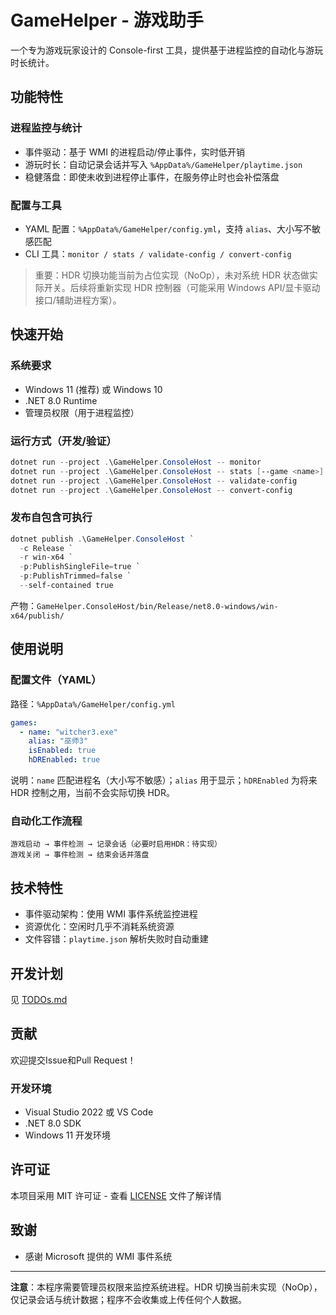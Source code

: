 # GameHelper - 游戏助手

一个专为游戏玩家设计的 Console-first 工具，提供基于进程监控的自动化与游玩时长统计。

## 功能特性

### 进程监控与统计
- 事件驱动：基于 WMI 的进程启动/停止事件，实时低开销
- 游玩时长：自动记录会话并写入 `%AppData%/GameHelper/playtime.json`
- 稳健落盘：即使未收到进程停止事件，在服务停止时也会补偿落盘

### 配置与工具
- YAML 配置：`%AppData%/GameHelper/config.yml`，支持 `alias`、大小写不敏感匹配
- CLI 工具：`monitor / stats / validate-config / convert-config`

> 重要：HDR 切换功能当前为占位实现（NoOp），未对系统 HDR 状态做实际开关。后续将重新实现 HDR 控制器（可能采用 Windows API/显卡驱动接口/辅助进程方案）。

## 快速开始

### 系统要求
- Windows 11 (推荐) 或 Windows 10
- .NET 8.0 Runtime
- 管理员权限（用于进程监控）

### 运行方式（开发/验证）
```powershell
dotnet run --project .\GameHelper.ConsoleHost -- monitor
dotnet run --project .\GameHelper.ConsoleHost -- stats [--game <name>]
dotnet run --project .\GameHelper.ConsoleHost -- validate-config
dotnet run --project .\GameHelper.ConsoleHost -- convert-config
```

### 发布自包含可执行
```powershell
dotnet publish .\GameHelper.ConsoleHost `
  -c Release `
  -r win-x64 `
  -p:PublishSingleFile=true `
  -p:PublishTrimmed=false `
  --self-contained true
```
产物：`GameHelper.ConsoleHost/bin/Release/net8.0-windows/win-x64/publish/`

## 使用说明

### 配置文件（YAML）
路径：`%AppData%/GameHelper/config.yml`
```yaml
games:
  - name: "witcher3.exe"
    alias: "巫师3"
    isEnabled: true
    hDREnabled: true
```
说明：`name` 匹配进程名（大小写不敏感）；`alias` 用于显示；`hDREnabled` 为将来 HDR 控制之用，当前不会实际切换 HDR。

### 自动化工作流程
```
游戏启动 → 事件检测 → 记录会话（必要时启用HDR：待实现）
游戏关闭 → 事件检测 → 结束会话并落盘
```

## 技术特性

- 事件驱动架构：使用 WMI 事件系统监控进程
- 资源优化：空闲时几乎不消耗系统资源
- 文件容错：`playtime.json` 解析失败时自动重建

## 开发计划

见 [TODOs.md](TODOs.md)

## 贡献

欢迎提交Issue和Pull Request！

### 开发环境
- Visual Studio 2022 或 VS Code
- .NET 8.0 SDK
- Windows 11 开发环境

## 许可证

本项目采用 MIT 许可证 - 查看 [LICENSE](LICENSE) 文件了解详情

## 致谢

- 感谢 Microsoft 提供的 WMI 事件系统

---

**注意**：本程序需要管理员权限来监控系统进程。HDR 切换当前未实现（NoOp），仅记录会话与统计数据；程序不会收集或上传任何个人数据。